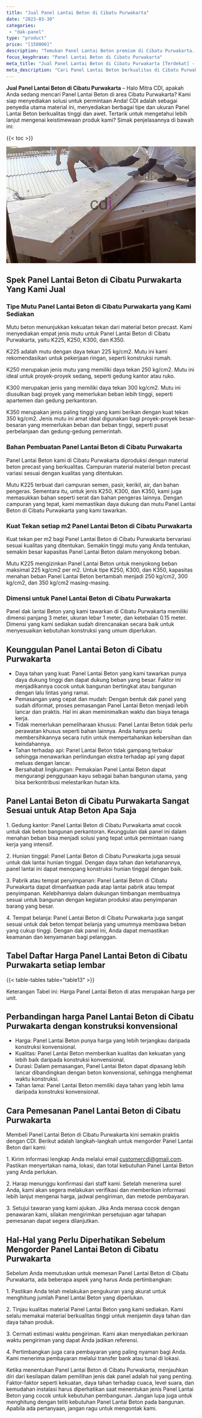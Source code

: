 ```yaml
---
title: "Jual Panel Lantai Beton di Cibatu Purwakarta"
date: "2023-03-30"
categories:
 - "dak-panel"
type: "product"
price: "[150000]"
description: "Temukan Panel Lantai Beton premium di Cibatu Purwakarta. Panel Lantai Beton dirancang untuk kebutuhan konstruksi modern dengan performa prima. Konsultasi gratis."
focus_keyphrase: "Panel Lantai Beton di Cibatu Purwakarta"
meta_title: "Jual Panel Lantai Beton di Cibatu Purwakarta [Terdekat] - CDI"
meta_description: "Cari Panel Lantai Beton berkualitas di Cibatu Purwakarta?. Kami menyediakan Panel Lantai Beton premium untuk pembangunan. Penawaran spesial hanya di sini."
---
```


**Jual Panel Lantai Beton di Cibatu Purwakarta** – Halo Mitra CDI, apakah Anda sedang mencari Panel Lantai Beton di area Cibatu Purwakarta? Kami siap menyediakan solusi untuk permintaan Anda! CDI adalah sebagai penyedia utama material ini, menyediakan berbagai tipe dan ukuran Panel Lantai Beton berkualitas tinggi dan awet. Tertarik untuk mengetahui lebih lanjut mengenai keistimewaan produk kami? Simak penjelasannya di bawah ini:

{{< toc >}}

![Jual Panel Lantai Beton di Cibatu Purwakarta](/images/dak-panel/dak-panel-01.jpg)

## Spek Panel Lantai Beton di Cibatu Purwakarta Yang Kami Jual

### Tipe Mutu Panel Lantai Beton di Cibatu Purwakarta yang Kami Sediakan

Mutu beton menunjukkan kekuatan tekan dari material beton precast. Kami menyediakan empat jenis mutu untuk Panel Lantai Beton di Cibatu Purwakarta, yaitu K225, K250, K300, dan K350.

K225 adalah mutu dengan daya tekan 225 kg/cm2. Mutu ini kami rekomendasikan untuk pekerjaan ringan, seperti konstruksi rumah.

K250 merupakan jenis mutu yang memiliki daya tekan 250 kg/cm2. Mutu ini ideal untuk proyek-proyek sedang, seperti gedung kantor atau ruko.

K300 merupakan jenis yang memiliki daya tekan 300 kg/cm2. Mutu ini diusulkan bagi proyek yang memerlukan beban lebih tinggi, seperti apartemen dan gedung perkantoran.

K350 merupakan jenis paling tinggi yang kami berikan dengan kuat tekan 350 kg/cm2. Jenis mutu ini amat ideal digunakan bagi proyek-proyek besar-besaran yang memerlukan beban dan beban tinggi, seperti pusat perbelanjaan dan gedung-gedung pemerintah.

### Bahan Pembuatan Panel Lantai Beton di Cibatu Purwakarta

Panel Lantai Beton kami di Cibatu Purwakarta diproduksi dengan material beton precast yang berkualitas. Campuran material material beton precast variasi sesuai dengan kualitas yang ditentukan.

Mutu K225 terbuat dari campuran semen, pasir, kerikil, air, dan bahan pengeras. Sementara itu, untuk jenis K250, K300, dan K350, kami juga memasukkan bahan seperti serat dan bahan pengeras lainnya. Dengan campuran yang tepat, kami memastikan daya dukung dan mutu Panel Lantai Beton di Cibatu Purwakarta yang kami tawarkan.

### Kuat Tekan setiap m2 Panel Lantai Beton di Cibatu Purwakarta

Kuat tekan per m2 bagi Panel Lantai Beton di Cibatu Purwakarta bervariasi sesuai kualitas yang ditentukan. Semakin tinggi mutu yang Anda tentukan, semakin besar kapasitas Panel Lantai Beton dalam menyokong beban.

Mutu K225 mengizinkan Panel Lantai Beton untuk menyokong beban maksimal 225 kg/cm2 per m2. Untuk tipe K250, K300, dan K350, kapasitas menahan beban Panel Lantai Beton bertambah menjadi 250 kg/cm2, 300 kg/cm2, dan 350 kg/cm2 masing-masing.

### Dimensi untuk Panel Lantai Beton di Cibatu Purwakarta

Panel dak lantai Beton yang kami tawarkan di Cibatu Purwakarta memiliki dimensi panjang 3 meter, ukuran lebar 1 meter, dan ketebalan 0.15 meter. Dimensi yang kami sediakan sudah direncanakan secara baik untuk menyesuaikan kebutuhan konstruksi yang umum diperlukan.

## Keunggulan Panel Lantai Beton di Cibatu Purwakarta

*   Daya tahan yang kuat: Panel Lantai Beton yang kami tawarkan punya daya dukung tinggi dan dapat dukung beban yang besar. Faktor ini menjadikannya cocok untuk bangunan bertingkat atau bangunan dengan lalu lintas yang ramai.
*   Pemasangan yang cepat dan mudah: Dengan bentuk dak panel yang sudah diformat, proses pemasangan Panel Lantai Beton menjadi lebih lancar dan praktis. Hal ini akan meminimalkan waktu dan biaya tenaga kerja.
*   Tidak memerlukan pemeliharaan khusus: Panel Lantai Beton tidak perlu perawatan khusus seperti bahan lainnya. Anda hanya perlu membersihkannya secara rutin untuk mempertahankan kebersihan dan keindahannya.
*   Tahan terhadap api: Panel Lantai Beton tidak gampang terbakar sehingga menawarkan perlindungan ekstra terhadap api yang dapat meluas dengan lancar.
*   Bersahabat lingkungan: Pemakaian Panel Lantai Beton dapat mengurangi penggunaan kayu sebagai bahan bangunan utama, yang bisa berkontribusi melestarikan hutan kita.

## Panel Lantai Beton di Cibatu Purwakarta Sangat Sesuai untuk Atap Beton Apa Saja

1\.  Gedung kantor: Panel Lantai Beton di Cibatu Purwakarta amat cocok untuk dak beton bangunan perkantoran. Keunggulan dak panel ini dalam menahan beban bisa menjadi solusi yang tepat untuk permintaan ruang kerja yang intensif.

2\.  Hunian tinggal: Panel Lantai Beton di Cibatu Purwakarta juga sesuai untuk dak lantai hunian tinggal. Dengan daya tahan dan ketahanannya, panel lantai ini dapat menopang konstruksi hunian tinggal dengan baik.

3\.  Pabrik atau tempat penyimpanan: Panel Lantai Beton di Cibatu Purwakarta dapat dimanfaatkan pada atap lantai pabrik atau tempat penyimpanan. Kelebihannya dalam dukungan timbangan membuatnya sesuai untuk bangunan dengan kegiatan produksi atau penyimpanan barang yang besar.

4\.  Tempat belanja: Panel Lantai Beton di Cibatu Purwakarta juga sangat sesuai untuk dak beton tempat belanja yang umumnya membawa beban yang cukup tinggi. Dengan dak panel ini, Anda dapat memastikan keamanan dan kenyamanan bagi pelanggan.

## Tabel Daftar Harga Panel Lantai Beton di Cibatu Purwakarta setiap lembar

{{< table-tables table="table13" >}}

Keterangan Tabel ini: Harga Panel Lantai Beton di atas merupakan harga per unit.

## Perbandingan harga Panel Lantai Beton di Cibatu Purwakarta dengan konstruksi konvensional

*   Harga: Panel Lantai Beton punya harga yang lebih terjangkau daripada konstruksi konvensional.
*   Kualitas: Panel Lantai Beton memberikan kualitas dan kekuatan yang lebih baik daripada konstruksi konvensional.
*   Durasi: Dalam pemasangan, Panel Lantai Beton dapat dipasang lebih lancar dibandingkan dengan beton konvensional, sehingga menghemat waktu konstruksi.
*   Tahan lama: Panel Lantai Beton memiliki daya tahan yang lebih lama daripada konstruksi konvensional.

## Cara Pemesanan Panel Lantai Beton di Cibatu Purwakarta

Membeli Panel Lantai Beton di Cibatu Purwakarta kini semakin praktis dengan CDI. Berikut adalah langkah-langkah untuk mengorder Panel Lantai Beton dari kami:

1\.  Kirim informasi lengkap Anda melalui email customercdi@gmail.com. Pastikan menyertakan nama, lokasi, dan total kebutuhan Panel Lantai Beton yang Anda perlukan.

2\.  Harap menunggu konfirmasi dari staff kami. Setelah menerima surel Anda, kami akan segera melakukan verifikasi dan memberikan informasi lebih lanjut mengenai harga, jadwal pengiriman, dan metode pembayaran.

3\.  Setujui tawaran yang kami ajukan. Jika Anda merasa cocok dengan penawaran kami, silakan mengirimkan persetujuan agar tahapan pemesanan dapat segera dilanjutkan.

## Hal-Hal yang Perlu Diperhatikan Sebelum Mengorder Panel Lantai Beton di Cibatu Purwakarta

Sebelum Anda memutuskan untuk memesan Panel Lantai Beton di Cibatu Purwakarta, ada beberapa aspek yang harus Anda pertimbangkan:

1\.  Pastikan Anda telah melakukan pengukuran yang akurat untuk menghitung jumlah Panel Lantai Beton yang diperlukan.

2\.  Tinjau kualitas material Panel Lantai Beton yang kami sediakan. Kami selalu memakai material berkualitas tinggi untuk menjamin daya tahan dan daya tahan produk.

3\.  Cermati estimasi waktu pengiriman. Kami akan menyediakan perkiraan waktu pengiriman yang dapat Anda jadikan referensi.

4\.  Pertimbangkan juga cara pembayaran yang paling nyaman bagi Anda. Kami menerima pembayaran melalui transfer bank atau tunai di lokasi.

Ketika menentukan Panel Lantai Beton di Cibatu Purwakarta, menjauhkan diri dari kesilapan dalam pemilihan jenis dak panel adalah hal yang penting. Faktor-faktor seperti kekuatan, daya tahan terhadap cuaca, level suara, dan kemudahan instalasi harus diperhatikan saat menentukan jenis Panel Lantai Beton yang cocok untuk kebutuhan pembangunan. Jangan lupa juga untuk menghitung dengan teliti kebutuhan Panel Lantai Beton pada bangunan. Apabila ada pertanyaan, jangan ragu untuk mengontak kami.